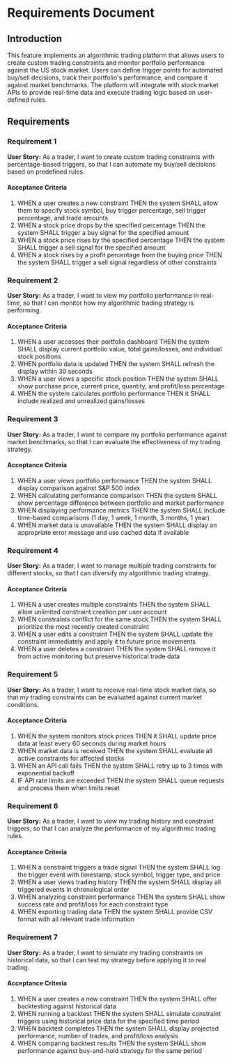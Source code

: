 # Requirements Document

## Introduction

This feature implements an algorithmic trading platform that allows users to create custom trading constraints and monitor portfolio performance against the US stock market. Users can define trigger points for automated buy/sell decisions, track their portfolio's performance, and compare it against market benchmarks. The platform will integrate with stock market APIs to provide real-time data and execute trading logic based on user-defined rules.

## Requirements

### Requirement 1

**User Story:** As a trader, I want to create custom trading constraints with percentage-based triggers, so that I can automate my buy/sell decisions based on predefined rules.

#### Acceptance Criteria

1. WHEN a user creates a new constraint THEN the system SHALL allow them to specify stock symbol, buy trigger percentage, sell trigger percentage, and trade amounts
2. WHEN a stock price drops by the specified percentage THEN the system SHALL trigger a buy signal for the specified amount
3. WHEN a stock price rises by the specified percentage THEN the system SHALL trigger a sell signal for the specified amount
4. WHEN a stock rises by a profit percentage from the buying price THEN the system SHALL trigger a sell signal regardless of other constraints

### Requirement 2

**User Story:** As a trader, I want to view my portfolio performance in real-time, so that I can monitor how my algorithmic trading strategy is performing.

#### Acceptance Criteria

1. WHEN a user accesses their portfolio dashboard THEN the system SHALL display current portfolio value, total gains/losses, and individual stock positions
2. WHEN portfolio data is updated THEN the system SHALL refresh the display within 30 seconds
3. WHEN a user views a specific stock position THEN the system SHALL show purchase price, current price, quantity, and profit/loss percentage
4. WHEN the system calculates portfolio performance THEN it SHALL include realized and unrealized gains/losses

### Requirement 3

**User Story:** As a trader, I want to compare my portfolio performance against market benchmarks, so that I can evaluate the effectiveness of my trading strategy.

#### Acceptance Criteria

1. WHEN a user views portfolio performance THEN the system SHALL display comparison against S&P 500 index
2. WHEN calculating performance comparison THEN the system SHALL show percentage difference between portfolio and market performance
3. WHEN displaying performance metrics THEN the system SHALL include time-based comparisons (1 day, 1 week, 1 month, 3 months, 1 year)
4. WHEN market data is unavailable THEN the system SHALL display an appropriate error message and use cached data if available

### Requirement 4

**User Story:** As a trader, I want to manage multiple trading constraints for different stocks, so that I can diversify my algorithmic trading strategy.

#### Acceptance Criteria

1. WHEN a user creates multiple constraints THEN the system SHALL allow unlimited constraint creation per user account
2. WHEN constraints conflict for the same stock THEN the system SHALL prioritize the most recently created constraint
3. WHEN a user edits a constraint THEN the system SHALL update the constraint immediately and apply it to future price movements
4. WHEN a user deletes a constraint THEN the system SHALL remove it from active monitoring but preserve historical trade data

### Requirement 5

**User Story:** As a trader, I want to receive real-time stock market data, so that my trading constraints can be evaluated against current market conditions.

#### Acceptance Criteria

1. WHEN the system monitors stock prices THEN it SHALL update price data at least every 60 seconds during market hours
2. WHEN market data is received THEN the system SHALL evaluate all active constraints for affected stocks
3. WHEN an API call fails THEN the system SHALL retry up to 3 times with exponential backoff
4. IF API rate limits are exceeded THEN the system SHALL queue requests and process them when limits reset

### Requirement 6

**User Story:** As a trader, I want to view my trading history and constraint triggers, so that I can analyze the performance of my algorithmic trading rules.

#### Acceptance Criteria

1. WHEN a constraint triggers a trade signal THEN the system SHALL log the trigger event with timestamp, stock symbol, trigger type, and price
2. WHEN a user views trading history THEN the system SHALL display all triggered events in chronological order
3. WHEN analyzing constraint performance THEN the system SHALL show success rate and profit/loss for each constraint type
4. WHEN exporting trading data THEN the system SHALL provide CSV format with all relevant trade information

### Requirement 7

**User Story:** As a trader, I want to simulate my trading constraints on historical data, so that I can test my strategy before applying it to real trading.

#### Acceptance Criteria

1. WHEN a user creates a new constraint THEN the system SHALL offer backtesting against historical data
2. WHEN running a backtest THEN the system SHALL simulate constraint triggers using historical price data for the specified time period
3. WHEN backtest completes THEN the system SHALL display projected performance, number of trades, and profit/loss analysis
4. WHEN comparing backtest results THEN the system SHALL show performance against buy-and-hold strategy for the same period